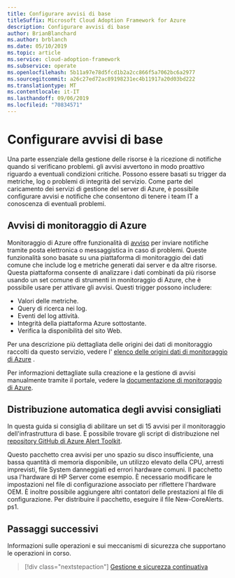 ```yaml
---
title: Configurare avvisi di base
titleSuffix: Microsoft Cloud Adoption Framework for Azure
description: Configurare avvisi di base
author: BrianBlanchard
ms.author: brblanch
ms.date: 05/10/2019
ms.topic: article
ms.service: cloud-adoption-framework
ms.subservice: operate
ms.openlocfilehash: 5b11a97e78d5fcd1b2a2cc866f5a7062bc6a2977
ms.sourcegitcommit: a26c27ed72ac89198231ec4b11917a20d03bd222
ms.translationtype: MT
ms.contentlocale: it-IT
ms.lasthandoff: 09/06/2019
ms.locfileid: "70834571"
---
```

# <a name="set-up-basic-alerts"></a>Configurare avvisi di base

Una parte essenziale della gestione delle risorse è la ricezione di notifiche quando si verificano problemi. gli avvisi avvertono in modo proattivo riguardo a eventuali condizioni critiche. Possono essere basati su trigger da metriche, log o problemi di integrità del servizio. Come parte del caricamento dei servizi di gestione del server di Azure, è possibile configurare avvisi e notifiche che consentono di tenere i team IT a conoscenza di eventuali problemi.

## <a name="azure-monitor-alerts"></a>Avvisi di monitoraggio di Azure

Monitoraggio di Azure offre funzionalità di [avviso](https://docs.microsoft.com/azure/azure-monitor/platform/alerts-overview) per inviare notifiche tramite posta elettronica o messaggistica in caso di problemi. Queste funzionalità sono basate su una piattaforma di monitoraggio dei dati comune che include log e metriche generati dai server e da altre risorse. Questa piattaforma consente di analizzare i dati combinati da più risorse usando un set comune di strumenti in monitoraggio di Azure, che è possibile usare per attivare gli avvisi. Questi trigger possono includere:

- Valori delle metriche.
- Query di ricerca nei log.
- Eventi del log attività.
- Integrità della piattaforma Azure sottostante.
- Verifica la disponibilità del sito Web.

Per una descrizione più dettagliata delle origini dei dati di monitoraggio raccolti da questo servizio, vedere l' [elenco delle origini dati di monitoraggio di Azure](https://docs.microsoft.com/azure/azure-monitor/platform/data-sources) .

Per informazioni dettagliate sulla creazione e la gestione di avvisi manualmente tramite il portale, vedere la [documentazione di monitoraggio di Azure](https://docs.microsoft.com/azure/azure-monitor/platform/alerts-metric).

## <a name="automated-deployment-of-recommended-alerts"></a>Distribuzione automatica degli avvisi consigliati

In questa guida si consiglia di abilitare un set di 15 avvisi per il monitoraggio dell'infrastruttura di base. È possibile trovare gli script di distribuzione nel [repository GitHub di Azure Alert Toolkit](https://github.com/Microsoft/manageability-toolkits).

Questo pacchetto crea avvisi per uno spazio su disco insufficiente, una bassa quantità di memoria disponibile, un utilizzo elevato della CPU, arresti imprevisti, file System danneggiati ed errori hardware comuni. Il pacchetto usa l'hardware di HP Server come esempio. È necessario modificare le impostazioni nel file di configurazione associato per riflettere l'hardware OEM. È inoltre possibile aggiungere altri contatori delle prestazioni al file di configurazione. Per distribuire il pacchetto, eseguire il file New-CoreAlerts. ps1.

## <a name="next-steps"></a>Passaggi successivi

Informazioni sulle operazioni e sui meccanismi di sicurezza che supportano le operazioni in corso.

> [!div class="nextstepaction"]
> [Gestione e sicurezza continuativa](./ongoing-management-overview.md)
